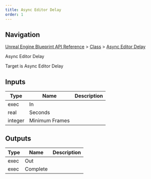 ```yaml
---
title: Async Editor Delay
order: 1
---
```

## Navigation

[Unreal Engine Blueprint API Reference](https://dev.epicgames.com/documentation/en-us/unreal-engine/BlueprintAPI) > [Class](https://dev.epicgames.com/documentation/en-us/unreal-engine/BlueprintAPI/Class) > [Async Editor Delay](https://dev.epicgames.com/documentation/en-us/unreal-engine/BlueprintAPI/Class/AsyncEditorDelay)

Async Editor Delay

Target is Async Editor Delay

## Inputs

| Type | Name | Description |
| --- | --- | --- |
| exec | In |  |
| real | Seconds |  |
| integer | Minimum Frames |  |

## Outputs

| Type | Name | Description |
| --- | --- | --- |
| exec | Out |  |
| exec | Complete |  |
